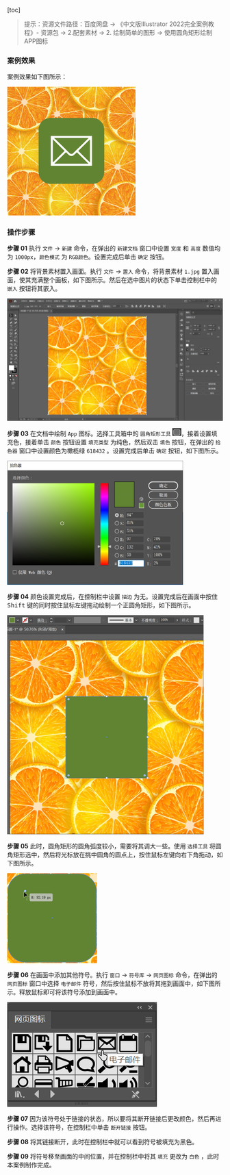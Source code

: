 [toc]

> 提示：资源文件路径：百度网盘 -> 《中文版Illustrator 2022完全案例教程》- 资源包 -> 2.配套素材 -> 2. 绘制简单的图形 -> 使用圆角矩形绘制APP图标

### 案例效果

案例效果如下图所示：

<img src="./images/01.png" alt="01" style="zoom:30%;" />

### 操作步骤

**步骤 01** 执行 `文件` -> `新建` 命令，在弹出的 `新建文档` 窗口中设置 `宽度` 和 `高度` 数值均为 `1000px`，`颜色模式` 为 `RGB颜色`。设置完成后单击 `确定` 按钮。

**步骤 02** 将背景素材置入画面。执行 `文件` -> `置入` 命令，将背景素材 `1.jpg` 置入画面，使其充满整个画板，如下图所示。然后在选中图片的状态下单击控制栏中的 `嵌入` 按钮将其嵌入。

![02](./images/02.png)

**步骤 03** 在文档中绘制 `App` 图标。选择工具箱中的 `圆角矩形工具` <img src="./images/03.png" style="zoom:67%;" />，接着设置填充色，接着单击 `颜色` 按钮设置 `填充类型` 为纯色，然后双击 `填色` 按钮，在弹出的 `拾色器` 窗口中设置颜色为橄榄绿 `618432` 。设置完成后单击 `确定` 按钮，如下图所示。

<img src="./images/04.png" alt="04" style="zoom:50%;" />

**步骤 04** 颜色设置完成后，在控制栏中设置 `描边` 为无。设置完成后在画面中按住 <kbd>Shift</kbd> 键的同时按住鼠标左键拖动绘制一个正圆角矩形，如下图所示。

<img src="./images/05.png" alt="05" style="zoom:50%;" />

**步骤 05** 此时，圆角矩形的圆角弧度较小，需要将其调大一些。使用 `选择工具` 将圆角矩形选中，然后将光标放在挑中圆角的圆点上，按住鼠标左键向右下角拖动，如下图所示。

<img src="./images/06.png" alt="06" style="zoom:50%;" />

**步骤 06** 在画面中添加其他符号。执行 `窗口` -> `符号库` -> `网页图标` 命令，在弹出的 `网页图标` 窗口中选择 `电子邮件` 符号，然后按住鼠标不放将其拖到画面中，如下图所示。释放鼠标即可将该符号添加到画面中。

![07](./images/07.png)

**步骤 07** 因为该符号处于链接的状态，所以要将其断开链接后更改颜色，然后再进行操作。选择该符号，在控制栏中单击 `断开链接` 按钮。

**步骤 08** 将其链接断开，此时在控制栏中就可以看到符号被填充为黑色。

**步骤 09** 将符号移至画面的中间位置，并在控制栏中将其 `填充` 更改为 `白色` ，此时本案例制作完成。